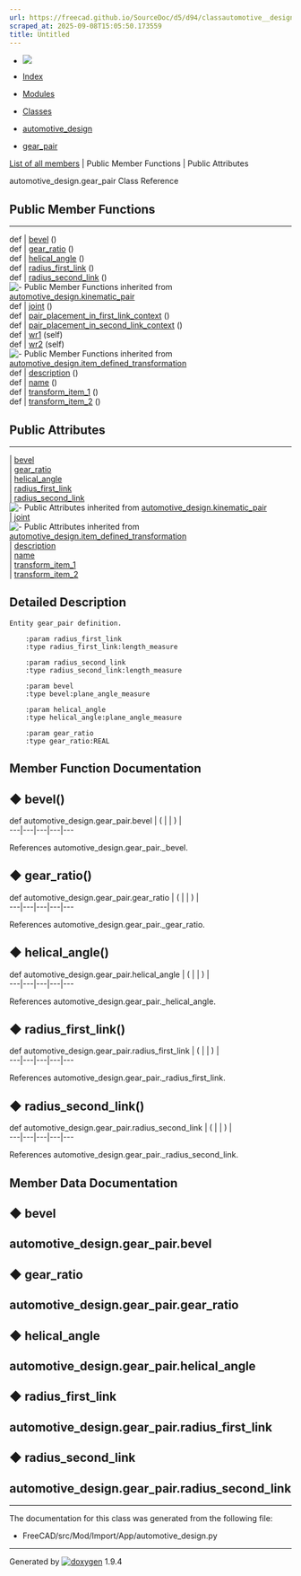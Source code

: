 ```yaml
---
url: https://freecad.github.io/SourceDoc/d5/d94/classautomotive__design_1_1gear__pair.html
scraped_at: 2025-09-08T15:05:50.173559
title: Untitled
---
```


  * [ ![](https://www.freecad.org/svg/logo-freecad.svg) ](https://freecadweb.org "FreeCAD")
  * [Index](../../index.html "Index")
  * [Modules](../../modules.html "Modules list")
  * [Classes](../../annotated.html "Annotated list")

  * [automotive_design](../../d4/ddf/namespaceautomotive__design.html)
  * [gear_pair](../../d5/d94/classautomotive__design_1_1gear__pair.html)

[List of all members](../../de/d4e/classautomotive__design_1_1gear__pair-members.html) | Public Member Functions | Public Attributes

automotive_design.gear_pair Class Reference

##  Public Member Functions  
  
---  
def | [bevel](../../d5/d94/classautomotive__design_1_1gear__pair.html#aec7bcb168c4995bd17e3f7caaedf724a) ()  
def | [gear_ratio](../../d5/d94/classautomotive__design_1_1gear__pair.html#ae9480b851a35c5235028bbcc79fd144a) ()  
def | [helical_angle](../../d5/d94/classautomotive__design_1_1gear__pair.html#a7f6d7db7a6573b5bf3a6314c8918c9c4) ()  
def | [radius_first_link](../../d5/d94/classautomotive__design_1_1gear__pair.html#a52b036c2166cbe0504504c06e35a65ab) ()  
def | [radius_second_link](../../d5/d94/classautomotive__design_1_1gear__pair.html#a22f39f8412d2c112fa8565f51801d1cd) ()  
![-](../../closed.png) Public Member Functions inherited from
[automotive_design.kinematic_pair](../../d4/d4f/classautomotive__design_1_1kinematic__pair.html)  
def | [joint](../../d4/d4f/classautomotive__design_1_1kinematic__pair.html#a3cc1a3fa91c668bc412ae98a6bb71801) ()  
def | [pair_placement_in_first_link_context](../../d4/d4f/classautomotive__design_1_1kinematic__pair.html#a4c2d01c20c5af49ab32473d657a4c064) ()  
def | [pair_placement_in_second_link_context](../../d4/d4f/classautomotive__design_1_1kinematic__pair.html#a95c998e19e5ff9bcc07073444b9a551a) ()  
def | [wr1](../../d4/d4f/classautomotive__design_1_1kinematic__pair.html#a5bf15e517acfe323d781527c74eb5100) (self)  
def | [wr2](../../d4/d4f/classautomotive__design_1_1kinematic__pair.html#a3974063d988bfa776fba5cd5dac1c369) (self)  
![-](../../closed.png) Public Member Functions inherited from
[automotive_design.item_defined_transformation](../../d4/d91/classautomotive__design_1_1item__defined__transformation.html)  
def | [description](../../d4/d91/classautomotive__design_1_1item__defined__transformation.html#aea7020e577c8aaa199bb53f3c4f76a19) ()  
def | [name](../../d4/d91/classautomotive__design_1_1item__defined__transformation.html#a677249d4b240467fd9f1f5cc5279b24d) ()  
def | [transform_item_1](../../d4/d91/classautomotive__design_1_1item__defined__transformation.html#aeb7769f338ddfe3f332b6f71eeff0231) ()  
def | [transform_item_2](../../d4/d91/classautomotive__design_1_1item__defined__transformation.html#a9cfdcfa5ee62b8db6be37ae3c542158d) ()  
  
##  Public Attributes  
  
---  
|
[bevel](../../d5/d94/classautomotive__design_1_1gear__pair.html#a1384c4a33ed799c28265bd8269f2cd1f)  
|
[gear_ratio](../../d5/d94/classautomotive__design_1_1gear__pair.html#afffc94add7605c20246727496f924861)  
|
[helical_angle](../../d5/d94/classautomotive__design_1_1gear__pair.html#a5086a1cae731083bcb130e4cd5aafe6c)  
|
[radius_first_link](../../d5/d94/classautomotive__design_1_1gear__pair.html#a70543fe7bff03cdfe7eb526164ce5d3c)  
|
[radius_second_link](../../d5/d94/classautomotive__design_1_1gear__pair.html#a692ae8fcc4447825977c0e411ec9ec20)  
![-](../../closed.png) Public Attributes inherited from
[automotive_design.kinematic_pair](../../d4/d4f/classautomotive__design_1_1kinematic__pair.html)  
|
[joint](../../d4/d4f/classautomotive__design_1_1kinematic__pair.html#a129569b8355d19cee7527672b69b6258)  
![-](../../closed.png) Public Attributes inherited from
[automotive_design.item_defined_transformation](../../d4/d91/classautomotive__design_1_1item__defined__transformation.html)  
|
[description](../../d4/d91/classautomotive__design_1_1item__defined__transformation.html#a9639e4a7f29564c744654086b0613457)  
|
[name](../../d4/d91/classautomotive__design_1_1item__defined__transformation.html#a71cd4ea422a14c796ae2be07eef15da8)  
|
[transform_item_1](../../d4/d91/classautomotive__design_1_1item__defined__transformation.html#a35a6126264cb2506a21004dbfc053ac0)  
|
[transform_item_2](../../d4/d91/classautomotive__design_1_1item__defined__transformation.html#ae1905883f0ed10110e83ec393fbda4a4)  
  
## Detailed Description

    
    
    Entity gear_pair definition.
    
        :param radius_first_link
        :type radius_first_link:length_measure
    
        :param radius_second_link
        :type radius_second_link:length_measure
    
        :param bevel
        :type bevel:plane_angle_measure
    
        :param helical_angle
        :type helical_angle:plane_angle_measure
    
        :param gear_ratio
        :type gear_ratio:REAL

## Member Function Documentation

## ◆ bevel()

def automotive_design.gear_pair.bevel  | ( | | ) |   
---|---|---|---|---  
  
References automotive_design.gear_pair._bevel.

## ◆ gear_ratio()

def automotive_design.gear_pair.gear_ratio  | ( | | ) |   
---|---|---|---|---  
  
References automotive_design.gear_pair._gear_ratio.

## ◆ helical_angle()

def automotive_design.gear_pair.helical_angle  | ( | | ) |   
---|---|---|---|---  
  
References automotive_design.gear_pair._helical_angle.

## ◆ radius_first_link()

def automotive_design.gear_pair.radius_first_link  | ( | | ) |   
---|---|---|---|---  
  
References automotive_design.gear_pair._radius_first_link.

## ◆ radius_second_link()

def automotive_design.gear_pair.radius_second_link  | ( | | ) |   
---|---|---|---|---  
  
References automotive_design.gear_pair._radius_second_link.

## Member Data Documentation

## ◆ bevel

automotive_design.gear_pair.bevel  
---  
  
## ◆ gear_ratio

automotive_design.gear_pair.gear_ratio  
---  
  
## ◆ helical_angle

automotive_design.gear_pair.helical_angle  
---  
  
## ◆ radius_first_link

automotive_design.gear_pair.radius_first_link  
---  
  
## ◆ radius_second_link

automotive_design.gear_pair.radius_second_link  
---  
  
* * *

The documentation for this class was generated from the following file:

  * FreeCAD/src/Mod/Import/App/automotive_design.py

* * *

Generated by
[![doxygen](../../doxygen.svg)](https://www.doxygen.org/index.html) 1.9.4

